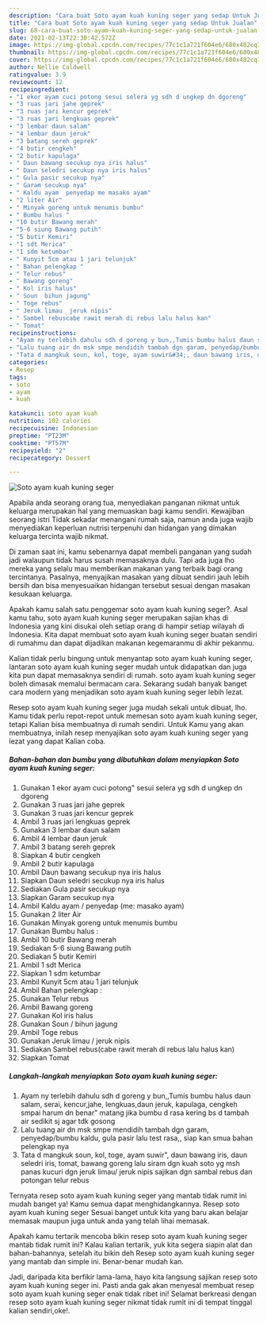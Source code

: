 ```yaml
---
description: "Cara buat Soto ayam kuah kuning seger yang sedap Untuk Jualan"
title: "Cara buat Soto ayam kuah kuning seger yang sedap Untuk Jualan"
slug: 68-cara-buat-soto-ayam-kuah-kuning-seger-yang-sedap-untuk-jualan
date: 2021-02-13T22:30:42.572Z
image: https://img-global.cpcdn.com/recipes/77c1c1a721f604e6/680x482cq70/soto-ayam-kuah-kuning-seger-foto-resep-utama.jpg
thumbnail: https://img-global.cpcdn.com/recipes/77c1c1a721f604e6/680x482cq70/soto-ayam-kuah-kuning-seger-foto-resep-utama.jpg
cover: https://img-global.cpcdn.com/recipes/77c1c1a721f604e6/680x482cq70/soto-ayam-kuah-kuning-seger-foto-resep-utama.jpg
author: Nellie Caldwell
ratingvalue: 3.9
reviewcount: 12
recipeingredient:
- "1 ekor ayam cuci potong sesui selera yg sdh d ungkep dn dgoreng"
- "3 ruas jari jahe geprek"
- "3 ruas jari kencur geprek"
- "3 ruas jari lengkuas geprek"
- "3 lembar daun salam"
- "4 lembar daun jeruk"
- "3 batang sereh geprek"
- "4 butir cengkeh"
- "2 butir kapulaga"
- " Daun bawang secukup nya iris halus"
- " Daun seledri secukup nya iris halus"
- " Gula pasir secukup nya"
- " Garam secukup nya"
- " Kaldu ayam  penyedap me masako ayam"
- "2 liter Air"
- " Minyak goreng untuk menumis bumbu"
- " Bumbu halus "
- "10 butir Bawang merah"
- "5-6 siung Bawang putih"
- "5 butir Kemiri"
- "1 sdt Merica"
- "1 sdm ketumbar"
- " Kunyit 5cm atau 1 jari telunjuk"
- " Bahan pelengkap "
- " Telur rebus"
- " Bawang goreng"
- " Kol iris halus"
- " Soun  bihun jagung"
- " Toge rebus"
- " Jeruk limau  jeruk nipis"
- " Sambel rebuscabe rawit merah di rebus lalu halus kan"
- " Tomat"
recipeinstructions:
- "Ayam ny terlebih dahulu sdh d goreng y bun,,Tumis bumbu halus daun salam, serai, kencur,jahe, lengkuas,daun jeruk, kapulaga, cengkeh smpai harum dn benar&#34; matang jika bumbu d rasa kering bs d tambah air sedikit sj agar tdk gosong"
- "Lalu tuang air dn msk smpe mendidih tambah dgn garam, penyedap/bumbu kaldu, gula pasir lalu test rasa,, siap kan smua bahan pelengkap nya"
- "Tata d mangkuk soun, kol, toge, ayam suwir&#34;, daun bawang iris, daun seledri iris, tomat, bawang goreng lalu siram dgn kuah soto yg msh panas kucuri dgn jeruk limau/ jeruk nipis sajikan dgn sambal rebus dan potongan telur rebus"
categories:
- Resep
tags:
- soto
- ayam
- kuah

katakunci: soto ayam kuah 
nutrition: 102 calories
recipecuisine: Indonesian
preptime: "PT23M"
cooktime: "PT57M"
recipeyield: "2"
recipecategory: Dessert

---
```



![Soto ayam kuah kuning seger](https://img-global.cpcdn.com/recipes/77c1c1a721f604e6/680x482cq70/soto-ayam-kuah-kuning-seger-foto-resep-utama.jpg)

Apabila anda seorang orang tua, menyediakan panganan nikmat untuk keluarga merupakan hal yang memuaskan bagi kamu sendiri. Kewajiban seorang istri Tidak sekadar menangani rumah saja, namun anda juga wajib menyediakan keperluan nutrisi terpenuhi dan hidangan yang dimakan keluarga tercinta wajib nikmat.

Di zaman  saat ini, kamu sebenarnya dapat membeli panganan yang sudah jadi walaupun tidak harus susah memasaknya dulu. Tapi ada juga lho mereka yang selalu mau memberikan makanan yang terbaik bagi orang tercintanya. Pasalnya, menyajikan masakan yang dibuat sendiri jauh lebih bersih dan bisa menyesuaikan hidangan tersebut sesuai dengan masakan kesukaan keluarga. 



Apakah kamu salah satu penggemar soto ayam kuah kuning seger?. Asal kamu tahu, soto ayam kuah kuning seger merupakan sajian khas di Indonesia yang kini disukai oleh setiap orang di hampir setiap wilayah di Indonesia. Kita dapat membuat soto ayam kuah kuning seger buatan sendiri di rumahmu dan dapat dijadikan makanan kegemaranmu di akhir pekanmu.

Kalian tidak perlu bingung untuk menyantap soto ayam kuah kuning seger, lantaran soto ayam kuah kuning seger mudah untuk didapatkan dan juga kita pun dapat memasaknya sendiri di rumah. soto ayam kuah kuning seger boleh dimasak memalui bermacam cara. Sekarang sudah banyak banget cara modern yang menjadikan soto ayam kuah kuning seger lebih lezat.

Resep soto ayam kuah kuning seger juga mudah sekali untuk dibuat, lho. Kamu tidak perlu repot-repot untuk memesan soto ayam kuah kuning seger, tetapi Kalian bisa membuatnya di rumah sendiri. Untuk Kamu yang akan membuatnya, inilah resep menyajikan soto ayam kuah kuning seger yang lezat yang dapat Kalian coba.

<!--inarticleads1-->

##### Bahan-bahan dan bumbu yang dibutuhkan dalam menyiapkan Soto ayam kuah kuning seger:

1. Gunakan 1 ekor ayam cuci potong&#34; sesui selera yg sdh d ungkep dn dgoreng
1. Gunakan 3 ruas jari jahe geprek
1. Gunakan 3 ruas jari kencur geprek
1. Ambil 3 ruas jari lengkuas geprek
1. Gunakan 3 lembar daun salam
1. Ambil 4 lembar daun jeruk
1. Ambil 3 batang sereh geprek
1. Siapkan 4 butir cengkeh
1. Ambil 2 butir kapulaga
1. Ambil  Daun bawang secukup nya iris halus
1. Siapkan  Daun seledri secukup nya iris halus
1. Sediakan  Gula pasir secukup nya
1. Siapkan  Garam secukup nya
1. Ambil  Kaldu ayam / penyedap (me: masako ayam)
1. Gunakan 2 liter Air
1. Gunakan  Minyak goreng untuk menumis bumbu
1. Gunakan  Bumbu halus :
1. Ambil 10 butir Bawang merah
1. Sediakan 5-6 siung Bawang putih
1. Sediakan 5 butir Kemiri
1. Ambil 1 sdt Merica
1. Siapkan 1 sdm ketumbar
1. Ambil  Kunyit 5cm atau 1 jari telunjuk
1. Ambil  Bahan pelengkap :
1. Gunakan  Telur rebus
1. Ambil  Bawang goreng
1. Gunakan  Kol iris halus
1. Gunakan  Soun / bihun jagung
1. Ambil  Toge rebus
1. Gunakan  Jeruk limau / jeruk nipis
1. Sediakan  Sambel rebus(cabe rawit merah di rebus lalu halus kan)
1. Siapkan  Tomat




<!--inarticleads2-->

##### Langkah-langkah menyiapkan Soto ayam kuah kuning seger:

1. Ayam ny terlebih dahulu sdh d goreng y bun,,Tumis bumbu halus daun salam, serai, kencur,jahe, lengkuas,daun jeruk, kapulaga, cengkeh smpai harum dn benar&#34; matang jika bumbu d rasa kering bs d tambah air sedikit sj agar tdk gosong
1. Lalu tuang air dn msk smpe mendidih tambah dgn garam, penyedap/bumbu kaldu, gula pasir lalu test rasa,, siap kan smua bahan pelengkap nya
1. Tata d mangkuk soun, kol, toge, ayam suwir&#34;, daun bawang iris, daun seledri iris, tomat, bawang goreng lalu siram dgn kuah soto yg msh panas kucuri dgn jeruk limau/ jeruk nipis sajikan dgn sambal rebus dan potongan telur rebus




Ternyata resep soto ayam kuah kuning seger yang mantab tidak rumit ini mudah banget ya! Kamu semua dapat menghidangkannya. Resep soto ayam kuah kuning seger Sesuai banget untuk kita yang baru akan belajar memasak maupun juga untuk anda yang telah lihai memasak.

Apakah kamu tertarik mencoba bikin resep soto ayam kuah kuning seger mantab tidak rumit ini? Kalau kalian tertarik, yuk kita segera siapin alat dan bahan-bahannya, setelah itu bikin deh Resep soto ayam kuah kuning seger yang mantab dan simple ini. Benar-benar mudah kan. 

Jadi, daripada kita berfikir lama-lama, hayo kita langsung sajikan resep soto ayam kuah kuning seger ini. Pasti anda gak akan menyesal membuat resep soto ayam kuah kuning seger enak tidak ribet ini! Selamat berkreasi dengan resep soto ayam kuah kuning seger nikmat tidak rumit ini di tempat tinggal kalian sendiri,oke!.

